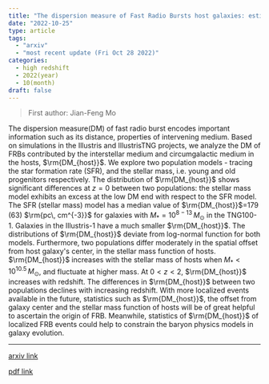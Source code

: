 ```yaml
---
title: "The dispersion measure of Fast Radio Bursts host galaxies: estimation from cosmological simulations"
date: "2022-10-25"
type: article
tags:
  - "arxiv"
  - "most recent update (Fri Oct 28 2022)"
categories:
  - high redshift
  - 2022(year)
  - 10(month)
draft: false
---
```


> First author: Jian-Feng Mo

 The dispersion measure(DM) of fast radio burst encodes important information
such as its distance, properties of intervening medium. Based on simulations in
the Illustris and IllustrisTNG projects, we analyze the DM of FRBs contributed
by the interstellar medium and circumgalactic medium in the hosts,
$\rm{DM_{host}}$. We explore two population models - tracing the star formation
rate (SFR), and the stellar mass, i.e. young and old progenitors respectively.
The distribution of $\rm{DM_{host}}$ shows significant differences at $z=0$
between two populations: the stellar mass model exhibits an excess at the low
DM end with respect to the SFR model. The SFR (stellar mass) model has a median
value of $\rm{DM_{host}}$=179 (63) $\rm{pc\, cm^{-3}}$ for galaxies with
$M_*=10^{8-13}\,M_{\odot}$ in the TNG100-1. Galaxies in the Illustris-1 have a
much smaller $\rm{DM_{host}}$. The distributions of $\rm{DM_{host}}$ deviate
from log-normal function for both models. Furthermore, two populations differ
moderately in the spatial offset from host galaxy's center, in the stellar mass
function of hosts. $\rm{DM_{host}}$ increases with the stellar mass of hosts
when $M_*<10^{10.5}\,M_{\odot}$, and fluctuate at higher mass. At $0<z<2$,
$\rm{DM_{host}}$ increases with redshift. The differences in $\rm{DM_{host}}$
between two populations declines with increasing redshift. With more localized
events available in the future, statistics such as $\rm{DM_{host}}$, the offset
from galaxy center and the stellar mass function of hosts will be of great
helpful to ascertain the origin of FRB. Meanwhile, statistics of
$\rm{DM_{host}}$ of localized FRB events could help to constrain the baryon
physics models in galaxy evolution.

---
[arxiv link](http://arxiv.org/abs/2210.14052v1)

[pdf link](http://arxiv.org/pdf/2210.14052v1)